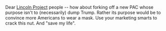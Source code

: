 Dear <a href="https://lincolnproject.us/">Lincoln Project</a> people -- how about forking off a new PAC whose purpose isn't to (necessarily) dump Trump.  Rather its purpose would be to convince more Americans to wear a mask.   Use your marketing smarts to crack this nut. And "save my life".
